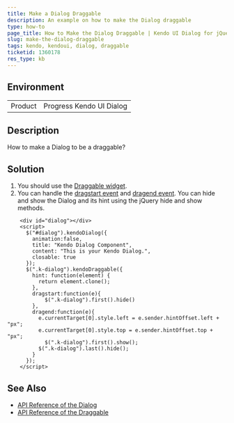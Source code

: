 ```yaml
---
title: Make a Dialog Draggable
description: An example on how to make the Dialog draggable
type: how-to
page_title: How to Make the Dialog Draggable | Kendo UI Dialog for jQuery
slug: make-the-dialog-draggable
tags: kendo, kendoui, dialog, draggable
ticketid: 1360178
res_type: kb
---
```


## Environment

<table>
 <tr>
  <td>Product</td>
  <td>Progress Kendo UI Dialog</td>
  </tr>
</table>

## Description

How to make a Dialog to be a draggable?

## Solution

1. You should use the [Draggable widget](api/javascript/ui/draggable).
1. You can handle the [dragstart event](api/javascript/ui/draggable/events/dragstart) and [dragend event](api/javascript/ui/draggable/events/dragend). You can hide and show the Dialog and its hint using the jQuery hide and show methods.

```dojo
    <div id="dialog"></div>
    <script>
      $("#dialog").kendoDialog({
        animation:false,
        title: "Kendo Dialog Component",
        content: "This is your Kendo Dialog.",
        closable: true
      });
      $(".k-dialog").kendoDraggable({
        hint: function(element) {
          return element.clone();
        },
        dragstart:function(e){
        	$(".k-dialog").first().hide()
        },
        dragend:function(e){
          e.currentTarget[0].style.left = e.sender.hintOffset.left + "px";
          e.currentTarget[0].style.top = e.sender.hintOffset.top + "px";
        	$(".k-dialog").first().show();
          $(".k-dialog").last().hide();
        }
      });
    </script>
```

## See Also

- [API Reference of the Dialog](api/javascript/ui/dialog)
- [API Reference of the Draggable](api/javascript/ui/draggable)
